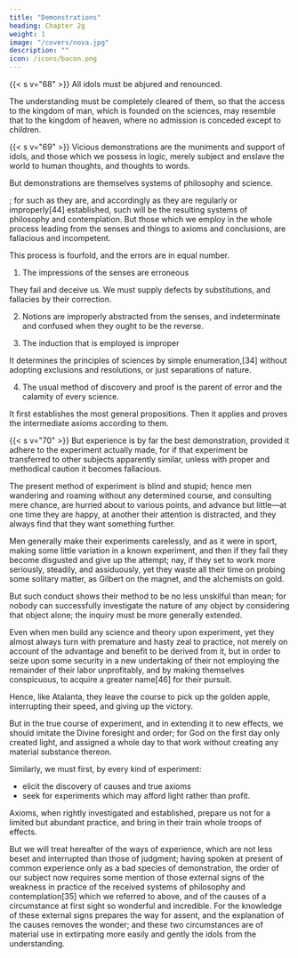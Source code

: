 ```yaml
---
title: "Demonstrations"
heading: Chapter 2g
weight: 1
image: "/covers/nova.jpg"
description: ""
icon: /icons/bacon.png
---
```




{{< s v="68" >}} All idols must be abjured and renounced. 

The understanding must be completely cleared of them, so that the access to the kingdom of man, which is founded on the sciences, may resemble that to the kingdom of heaven, where no admission is conceded except to children.

{{< s v="69" >}} Vicious demonstrations are the muniments and support of idols, and those which we possess in logic, merely subject and enslave the world to human thoughts, and thoughts to words.

But demonstrations are themselves systems of philosophy and science. 

; for such as they are, and accordingly as they are regularly or improperly[44] established, such will be the resulting systems of philosophy and contemplation. But those which we employ in the whole process leading from the senses and things to axioms and conclusions, are fallacious and incompetent. 

This process is fourfold, and the errors are in equal number.

1. The impressions of the senses are erroneous

They fail and deceive us. We must supply defects by substitutions, and fallacies by their correction. 

2. Notions are improperly abstracted from the senses, and indeterminate and confused when they ought to be the reverse. 

3. The induction that is employed is improper

It determines the principles of sciences by simple enumeration,[34] without adopting exclusions and resolutions, or just separations of nature.

4. The usual method of discovery and proof is the parent of error and the calamity of every science.

It first establishes the most general propositions. Then it applies and proves the intermediate axioms according to them.

<!-- But we will treat more fully[45] of that which we now slightly touch upon, when we come to lay down the true way of interpreting nature, after having gone through the above expiatory process and purification of the mind. -->


{{< s v="70" >}} But experience is by far the best demonstration, provided it adhere to the experiment actually made, for if that experiment be transferred to other subjects apparently similar, unless with proper and methodical caution it becomes fallacious. 

The present method of experiment is blind and stupid; hence men wandering and roaming without any determined course, and consulting mere chance, are hurried about to various points, and advance but little—at one time they are happy, at another their attention is distracted, and they always find that they want something further. 

Men generally make their experiments carelessly, and as it were in sport, making some little variation in a known experiment, and then if they fail they become disgusted and give up the attempt; nay, if they set to work more seriously, steadily, and assiduously, yet they waste all their time on probing some solitary matter, as Gilbert on the magnet, and the alchemists on gold.

But such conduct shows their method to be no less unskilful than mean; for nobody can successfully investigate the nature of any object by considering that object alone; the inquiry must be more generally extended.

Even when men build any science and theory upon experiment, yet they almost always turn with premature and hasty zeal to practice, not merely on account of the advantage and benefit to be derived from it, but in order to seize upon some security in a new undertaking of their not employing the remainder of their labor unprofitably, and by making themselves conspicuous, to acquire a greater name[46] for their pursuit. 

Hence, like Atalanta, they leave the course to pick up the golden apple, interrupting their speed, and giving up the victory.

But in the true course of experiment, and in extending it to new effects, we should imitate the Divine foresight and order; for God on the first day only created light, and assigned a whole day to that work without creating any material substance thereon.

Similarly, we must first, by every kind of experiment:
- elicit the discovery of causes and true axioms
- seek for experiments which may afford light rather than profit.

Axioms, when rightly investigated and established, prepare us not for a limited but abundant practice, and bring in their train whole troops of effects. 

But we will treat hereafter of the ways of experience, which are not less beset and interrupted than those of judgment; having spoken at present of common experience only as a bad species of demonstration, the order of our subject now requires some mention of those external signs of the weakness in practice of the received systems of philosophy and contemplation[35] which we referred to above, and of the causes of a circumstance at first sight so wonderful and incredible. For the knowledge of these external signs prepares the way for assent, and the explanation of the causes removes the wonder; and these two circumstances are of material use in extirpating more easily and gently the idols from the understanding.
